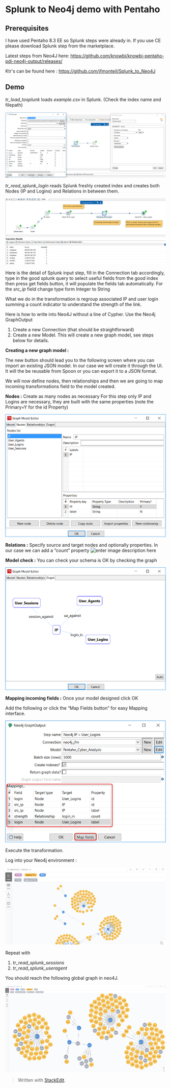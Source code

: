 # Splunk to Neo4j demo with Pentaho

## Prerequisites

I have used Pentaho 8.3 EE so Splunk steps were already in. If you use CE please download Splunk step from the marketplace.

Latest steps from Neo4J here: https://github.com/knowbi/knowbi-pentaho-pdi-neo4j-output/releases/

Ktr's can be found here : https://github.com/jfmonteil/Splunk_to_Neo4J

## Demo
*tr_load_tosplunk* loads *example.csv* in Splunk. (Check the index name and filepath)

![loading to splunk](https://github.com/jfmonteil/Splunk_to_Neo4J/blob/master/tr_load_splunk.png?raw=true "Loading Splunk")

*tr_read_splunk_login* reads Splunk freshly created index and creates both Nodes (IP and Logins) and Relations in between them.

![loading logs](https://github.com/jfmonteil/Splunk_to_Neo4J/blob/master/tr_read_splunk_login.png?raw=true "transformation")

Here is the detail of Splunk input step, fill in the Connection tab accordingly, type in the good splunk query to select useful fields from the good index then press get fields button, it will populate the fields tab automatically. 
For the *src_ip* field change type form Integer to String

What we do in the transformation is regroup associated IP and user login summing a count indicator to understand the strength of the link.

Here is how to write into Neo4J without a line of Cypher.
Use the Neo4j GraphOutput
1.	Create a new Connection (that should be straightforward)
2.	Create a new Model. This will create a new graph model, see steps below for details.

 **Creating a new graph model :**

The new button should lead you to the following screen where you can import an existing JSON model. In our case we will create it through the UI. It will the be reusable from Spoon or you can export it to a JSON format.

We will now define nodes, then relationships and then we are going to map incoming transformations field to the model created.

**Nodes :**
Create as many nodes as necessary
For this step only IP and Logins are necessary, they are built with the same properties (note the Primary=Y for the id Property)
 
![enter image description here](https://github.com/jfmonteil/Splunk_to_Neo4J/blob/master/neo4j_node.png?raw=true "Defining nodes")

**Relations :**
Specify source and target nodes and optionally properties. In our case we can add a “count” property 
 ![enter image description here](https://github.com/jfmonteil/Splunk_to_Neo4J/blob/master/neo4j_realtions.png?raw=true "Relationships")

**Model check :**
You can check your schema is OK by checking the graph
 
![enter image description here](https://github.com/jfmonteil/Splunk_to_Neo4J/blob/master/neo4j_Graph.png?raw=true  "Graph Model summary")

**Mapping incoming fields :**
Once your model designed click OK
 
Add the following or click the “Map Fields button” for easy Mapping interface.

![enter image description here](https://github.com/jfmonteil/Splunk_to_Neo4J/blob/master/neo4j_mapping.png?raw=true  "mapping")

Execute the transformation.

Log into your Neo4j environment :

![enter image description here](https://github.com/jfmonteil/Splunk_to_Neo4J/blob/master/neo4Jgraph.png?raw=true  "Relating IP and logins")

Repeat with 

 1. *tr_read_splunk_sessions*
 2. *tr_read_splunk_useragent*

You should reach the following global graph in neo4J.

![enter image description here](https://github.com/jfmonteil/Splunk_to_Neo4J/blob/master/neo4jfull.png?raw=true  "full_neo4J")

> Written with [StackEdit](https://stackedit.io/).
